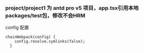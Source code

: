 ### project/project1 为 antd pro v5 项目，app.tsx引用本地 packages/test包，修改不会HRM

config 配置

```
chainWebpack(config) {
    config.resolve.symlinks(false);
  }
```
